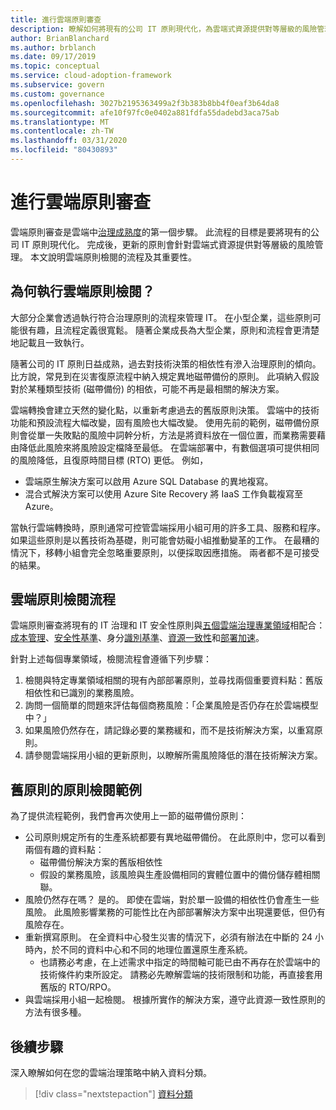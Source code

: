 ```yaml
---
title: 進行雲端原則審查
description: 瞭解如何將現有的公司 IT 原則現代化，為雲端式資源提供對等層級的風險管理。
author: BrianBlanchard
ms.author: brblanch
ms.date: 09/17/2019
ms.topic: conceptual
ms.service: cloud-adoption-framework
ms.subservice: govern
ms.custom: governance
ms.openlocfilehash: 3027b2195363499a2f3b383b8bb4f0eaf3b64da8
ms.sourcegitcommit: afe10f97fc0e0402a881fdfa55dadebd3aca75ab
ms.translationtype: MT
ms.contentlocale: zh-TW
ms.lasthandoff: 03/31/2020
ms.locfileid: "80430893"
---
```

<!-- markdownlint-disable MD026 -->

# <a name="conduct-a-cloud-policy-review"></a>進行雲端原則審查

雲端原則審查是雲端中[治理成熟度](../index.md)的第一個步驟。 此流程的目標是要將現有的公司 IT 原則現代化。 完成後，更新的原則會針對雲端式資源提供對等層級的風險管理。 本文說明雲端原則檢閱的流程及其重要性。

## <a name="why-perform-a-cloud-policy-review"></a>為何執行雲端原則檢閱？

大部分企業會透過執行符合治理原則的流程來管理 IT。 在小型企業，這些原則可能很有趣，且流程定義很寬鬆。 隨著企業成長為大型企業，原則和流程會更清楚地記載且一致執行。

隨著公司的 IT 原則日益成熟，過去對技術決策的相依性有滲入治理原則的傾向。 比方說，常見到在災害復原流程中納入規定異地磁帶備份的原則。 此項納入假設對於某種類型技術 (磁帶備份) 的相依，可能不再是最相關的解決方案。

雲端轉換會建立天然的變化點，以重新考慮過去的舊版原則決策。 雲端中的技術功能和預設流程大幅改變，固有風險也大幅改變。 使用先前的範例，磁帶備份原則會從單一失敗點的風險中詞幹分析，方法是將資料放在一個位置，而業務需要藉由降低此風險來將風險設定檔降至最低。 在雲端部署中，有數個選項可提供相同的風險降低，且復原時間目標 (RTO) 更低。 例如，

- 雲端原生解決方案可以啟用 Azure SQL Database 的異地複寫。
- 混合式解決方案可以使用 Azure Site Recovery 將 IaaS 工作負載複寫至 Azure。

當執行雲端轉換時，原則通常可控管雲端採用小組可用的許多工具、服務和程序。 如果這些原則是以舊技術為基礎，則可能會妨礙小組推動變革的工作。 在最糟的情況下，移轉小組會完全忽略重要原則，以便採取因應措施。 兩者都不是可接受的結果。

## <a name="the-cloud-policy-review-process"></a>雲端原則檢閱流程

雲端原則審查將現有的 IT 治理和 IT 安全性原則與[五個雲端治理專業領域](../index.md)相配合：[成本管理](../cost-management/index.md)、[安全性基準](../security-baseline/index.md)、身分[識別基準](../identity-baseline/index.md)、[資源一致性](../resource-consistency/index.md)和[部署加速](../deployment-acceleration/index.md)。

針對上述每個專業領域，檢閱流程會遵循下列步驟：

1. 檢閱與特定專業領域相關的現有內部部署原則，並尋找兩個重要資料點：舊版相依性和已識別的業務風險。
2. 詢問一個簡單的問題來評估每個商務風險：「企業風險是否仍存在於雲端模型中？」
3. 如果風險仍然存在，請記錄必要的業務緩和，而不是技術解決方案，以重寫原則。
4. 請參閱雲端採用小組的更新原則，以瞭解所需風險降低的潛在技術解決方案。

## <a name="example-of-a-policy-review-for-a-legacy-policy"></a>舊原則的原則檢閱範例

為了提供流程範例，我們會再次使用上一節的磁帶備份原則：

- 公司原則規定所有的生產系統都要有異地磁帶備份。 在此原則中，您可以看到兩個有趣的資料點：
  - 磁帶備份解決方案的舊版相依性
  - 假設的業務風險，該風險與生產設備相同的實體位置中的備份儲存體相關聯。
- 風險仍然存在嗎？ 是的。 即使在雲端，對於單一設備的相依性仍會產生一些風險。 此風險影響業務的可能性比在內部部署解決方案中出現還要低，但仍有風險存在。
- 重新撰寫原則。 在全資料中心發生災害的情況下，必須有辦法在中斷的 24 小時內，於不同的資料中心和不同的地理位置還原生產系統。
  - 也請務必考慮，在上述需求中指定的時間軸可能已由不再存在於雲端中的技術條件約束所設定。 請務必先瞭解雲端的技術限制和功能，再直接套用舊版的 RTO/RPO。
- 與雲端採用小組一起檢閱。 根據所實作的解決方案，遵守此資源一致性原則的方法有很多種。

## <a name="next-steps"></a>後續步驟

深入瞭解如何在您的雲端治理策略中納入資料分類。

> [!div class="nextstepaction"]
> [資料分類](./data-classification.md)
